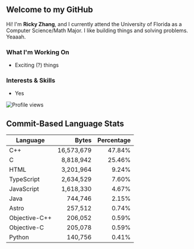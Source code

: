 ## Welcome to my GitHub

Hi! I'm **Ricky Zhang**, and I currently attend the University of Florida as a Computer Science/Math Major. I like building things and solving problems. Yeaaah.

### What I'm Working On
- Exciting (?) things

### Interests & Skills
- Yes

![Profile views](https://komarev.com/ghpvc/?username=TheRickyZhang&color=blue)

<!--START_COMMIT_LANG_STATS-->
## Commit-Based Language Stats

| Language | Bytes | Percentage |
| --- | ---:| ---:|
| C++ | 16,573,679 | 47.84% |
| C | 8,818,942 | 25.46% |
| HTML | 3,201,964 | 9.24% |
| TypeScript | 2,634,529 | 7.60% |
| JavaScript | 1,618,330 | 4.67% |
| Java | 744,746 | 2.15% |
| Astro | 257,512 | 0.74% |
| Objective-C++ | 206,052 | 0.59% |
| Objective-C | 205,078 | 0.59% |
| Python | 140,756 | 0.41% |
<!--END_COMMIT_LANG_STATS-->
